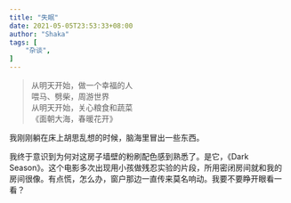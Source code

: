 ```yaml
---
title: "失眠"
date: 2021-05-05T23:53:33+08:00
author: "Shaka"
tags: [
    "杂谈",
]
---
```


> 从明天开始，做一个幸福的人  
> 喂马、劈柴，周游世界  
> 从明天开始，关心粮食和蔬菜  
> 《面朝大海，春暖花开》

我刚刚躺在床上胡思乱想的时候，脑海里冒出一些东西。

我终于意识到为何对这房子墙壁的粉刷配色感到熟悉了。是它，《Dark Season》。这个电影多次出现用小孩做残忍实验的片段，所用密闭房间就和我的房间很像。有点慌，怎么办，窗户那边一直传来莫名响动。我要不要睁开眼看一看？
